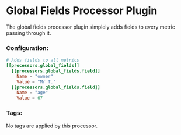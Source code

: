 # Global Fields Processor Plugin

The global fields processor plugin simplely adds fields to every metric passing through it.

### Configuration:

```toml
# Adds fields to all metrics
[[processors.global_fields]]
  [[processors.global_fields.field]]
    Name = "owner"
    Value = "Mr T."
  [[processors.global_fields.field]]
    Name = "age"
    Value = 67
```

### Tags:

No tags are applied by this processor.

